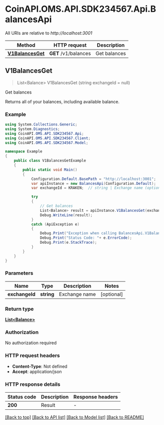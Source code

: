 # CoinAPI.OMS.API.SDK234567.Api.BalancesApi

All URIs are relative to *http://localhost:3001*

Method | HTTP request | Description
------------- | ------------- | -------------
[**V1BalancesGet**](BalancesApi.md#v1balancesget) | **GET** /v1/balances | Get balances



## V1BalancesGet

> List&lt;Balance&gt; V1BalancesGet (string exchangeId = null)

Get balances

Returns all of your balances, including available balance.

### Example

```csharp
using System.Collections.Generic;
using System.Diagnostics;
using CoinAPI.OMS.API.SDK234567.Api;
using CoinAPI.OMS.API.SDK234567.Client;
using CoinAPI.OMS.API.SDK234567.Model;

namespace Example
{
    public class V1BalancesGetExample
    {
        public static void Main()
        {
            Configuration.Default.BasePath = "http://localhost:3001";
            var apiInstance = new BalancesApi(Configuration.Default);
            var exchangeId = KRAKEN;  // string | Exchange name (optional) 

            try
            {
                // Get balances
                List<Balance> result = apiInstance.V1BalancesGet(exchangeId);
                Debug.WriteLine(result);
            }
            catch (ApiException e)
            {
                Debug.Print("Exception when calling BalancesApi.V1BalancesGet: " + e.Message );
                Debug.Print("Status Code: "+ e.ErrorCode);
                Debug.Print(e.StackTrace);
            }
        }
    }
}
```

### Parameters


Name | Type | Description  | Notes
------------- | ------------- | ------------- | -------------
 **exchangeId** | **string**| Exchange name | [optional] 

### Return type

[**List&lt;Balance&gt;**](Balance.md)

### Authorization

No authorization required

### HTTP request headers

- **Content-Type**: Not defined
- **Accept**: application/json

### HTTP response details
| Status code | Description | Response headers |
|-------------|-------------|------------------|
| **200** | Result |  -  |

[[Back to top]](#)
[[Back to API list]](../README.md#documentation-for-api-endpoints)
[[Back to Model list]](../README.md#documentation-for-models)
[[Back to README]](../README.md)

